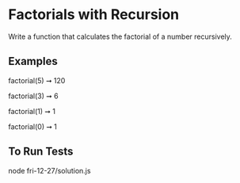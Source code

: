 # Factorials with Recursion
Write a function that calculates the factorial of a number recursively.

## Examples
factorial(5) ➞ 120

factorial(3) ➞ 6

factorial(1) ➞ 1

factorial(0) ➞ 1

## To Run Tests
node fri-12-27/solution.js